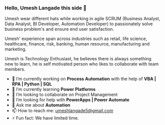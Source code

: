 ### Hello, Umesh Langade this side 👋

Umesh wear different hats while working in agile SCRUM (Business Analyst, Data Analyst, BI Developer, Automation Developer) to passionately solve business problem's and ensure end user satisfaction.

Umesh' experience span across industries such as retail, life science, healthcare, finance, risk, banking, human resource, manufacturing and marketing.

Umesh is Technology Enthusiast, he believes there is always something new to learn, he is self motivated person who likes to collaborate with team members.

- 🔭 I’m currently working on **Process Automation** with the help of **VBA | RPA | Python | SQL**
- 🌱 I’m currently learning **Power Platforms**
- 👯 I’m looking to collaborate on Project Management
- 🤔 I’m looking for help with **PowerApps | Power Automate**
- 💬 Ask me about **Automation**
- 📫 How to reach me: umeshlangade5@gmail.com
- ⚡ Fun fact: We have limited time.
